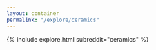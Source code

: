 ```yaml
---
layout: container
permalink: "/explore/ceramics"
---
```


<link rel="stylesheet" type="text/css" href="/static/css/explore.css">
{% include explore.html subreddit="ceramics" %}
